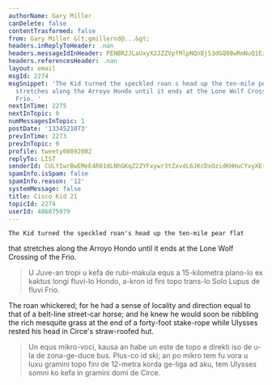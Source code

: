 ```yaml
---
authorName: Gary Miller
canDelete: false
contentTrasformed: false
from: Gary Miller &lt;gmillernd@...&gt;
headers.inReplyToHeader: .nan
headers.messageIdInHeader: PENBR2JLaUxyX2JZZVpfMlpNQnBjS3dGQ08wRmNuQ1EzTld2OVBiRFFfbkZoYi1rMlhIUUBtYWlsLmdtYWlsLmNvbT4=
headers.referencesHeader: .nan
layout: email
msgId: 2274
msgSnippet: 'The Kid turned the speckled roan s head up the ten-mile pear flat that
  stretches along the Arroyo Hondo until it ends at the Lone Wolf Crossing of the
  Frio. '
nextInTime: 2275
nextInTopic: 0
numMessagesInTopic: 1
postDate: '1334521073'
prevInTime: 2273
prevInTopic: 0
profile: tweety08092002
replyTo: LIST
senderId: CULYIwrBwEMeE4R01dLNhGKqZ2ZYFxywr3tZxvdL6JKcDxOzidKHHuCYvyXEiAURWS3upUrT0XHyhFeaxmliTzxVsRYdjTJW
spamInfo.isSpam: false
spamInfo.reason: '12'
systemMessage: false
title: Cisco Kid 21
topicId: 2274
userId: 486875979
---
```


	The Kid turned the speckled roan's head up the ten-mile pear flat
that stretches along the Arroyo Hondo until it ends at the Lone Wolf
Crossing of the Frio.
> U Juve-an tropi u kefa de rubi-makula equs a 15-kilometra plano-lo ex kaktus longi fluvi-lo Hondo, a-kron id fini topo trans-lo Solo Lupus de fluvi Frio.

The roan whickered; for he had a sense of locality and direction equal
to that of a belt-line street-car horse; and he knew he would soon be
nibbling the rich mesquite grass at the end of a forty-foot stake-rope
while Ulysses rested his head in Circe's straw-roofed hut.
> Un equs mikro-voci, kausa an habe un este de topo e direkti iso de u-la de zona-ge-duce bus.  Plus-co id ski; an po mikro tem fu vora u luxu gramini topo fini de 12-metra korda ge-liga ad aku, tem Ulysses somni ko kefa in gramini domi de Circe.

